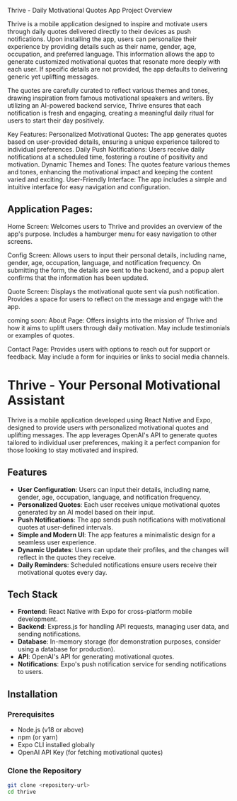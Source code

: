 Thrive - Daily Motivational Quotes App
Project Overview

Thrive is a mobile application designed to inspire and motivate users through daily quotes delivered
directly to their devices as push notifications. Upon installing the app, users can personalize their
experience by providing details such as their name, gender, age, occupation, and preferred language.
This information allows the app to generate customized motivational quotes that resonate more deeply
with each user. If specific details are not provided, the app defaults to delivering generic yet uplifting messages.

The quotes are carefully curated to reflect various themes and tones, drawing inspiration from
famous motivational speakers and writers. By utilizing an AI-powered backend service, Thrive ensures
that each notification is fresh and engaging, creating a meaningful daily ritual for users to start their day positively.

Key Features:
Personalized Motivational Quotes: The app generates quotes based on user-provided details, ensuring a
    unique experience tailored to individual preferences.
Daily Push Notifications: Users receive daily notifications at a scheduled time, fostering a routine of
    positivity and motivation.
Dynamic Themes and Tones: The quotes feature various themes and tones, enhancing the motivational impact
    and keeping the content varied and exciting.
User-Friendly Interface: The app includes a simple and intuitive interface for easy navigation and configuration.

Application Pages:
-----------------
Home Screen:
Welcomes users to Thrive and provides an overview of the app's purpose.
Includes a hamburger menu for easy navigation to other screens.

Config Screen:
Allows users to input their personal details, including name, gender, age, occupation, language, and notification frequency.
On submitting the form, the details are sent to the backend, and a popup alert confirms that the information has been updated.

Quote Screen:
Displays the motivational quote sent via push notification.
Provides a space for users to reflect on the message and engage with the app.

coming soon:
About Page:
Offers insights into the mission of Thrive and how it aims to uplift users through daily motivation.
May include testimonials or examples of quotes.

Contact Page:
Provides users with options to reach out for support or feedback.
May include a form for inquiries or links to social media channels.

# Thrive - Your Personal Motivational Assistant

Thrive is a mobile application developed using React Native and Expo, designed to provide users with 
personalized motivational quotes and uplifting messages. The app leverages OpenAI's API to generate 
quotes tailored to individual user preferences, making it a perfect companion for those looking to stay motivated and inspired.

## Features

- **User Configuration**: Users can input their details, including name, gender, age, occupation, language, and notification frequency.
- **Personalized Quotes**: Each user receives unique motivational quotes generated by an AI model based on their input.
- **Push Notifications**: The app sends push notifications with motivational quotes at user-defined intervals.
- **Simple and Modern UI**: The app features a minimalistic design for a seamless user experience.
- **Dynamic Updates**: Users can update their profiles, and the changes will reflect in the quotes they receive.
- **Daily Reminders**: Scheduled notifications ensure users receive their motivational quotes every day.

## Tech Stack

- **Frontend**: React Native with Expo for cross-platform mobile development.
- **Backend**: Express.js for handling API requests, managing user data, and sending notifications.
- **Database**: In-memory storage (for demonstration purposes, consider using a database for production).
- **API**: OpenAI's API for generating motivational quotes.
- **Notifications**: Expo's push notification service for sending notifications to users.

## Installation

### Prerequisites

- Node.js (v18 or above)
- npm (or yarn)
- Expo CLI installed globally
- OpenAI API Key (for fetching motivational quotes)

### Clone the Repository

```bash
git clone <repository-url>
cd thrive
